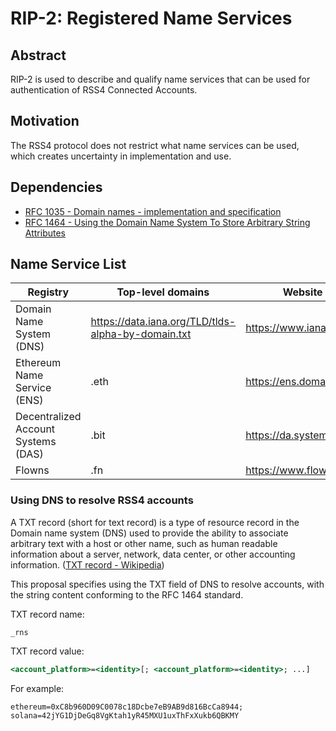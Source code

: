 # RIP-2: Registered Name Services

## Abstract

RIP-2 is used to describe and qualify name services that can be used for authentication of RSS4 Connected Accounts.

## Motivation

The RSS4 protocol does not restrict what name services can be used, which creates uncertainty in implementation and use.

## Dependencies

- [RFC 1035 - Domain names - implementation and specification](https://datatracker.ietf.org/doc/html/rfc1035)
- [RFC 1464 - Using the Domain Name System To Store Arbitrary String Attributes](https://datatracker.ietf.org/doc/html/rfc1464)

## Name Service List

| Registry | Top-level domains | Website |
| -- | -- | -- |
| Domain Name System (DNS) | <https://data.iana.org/TLD/tlds-alpha-by-domain.txt> | <https://www.iana.org/> |
| Ethereum Name Service (ENS) | .eth | <https://ens.domains/> |
| Decentralized Account Systems (DAS) | .bit | <https://da.systems/> |
| Flowns | .fn | <https://www.flowns.org/> |

### Using DNS to resolve RSS4 accounts

A TXT record (short for text record) is a type of resource record in the Domain name system (DNS) used to provide the ability to associate arbitrary text with a host or other name, such as human readable information about a server, network, data center, or other accounting information. ([TXT record - Wikipedia](https://en.wikipedia.org/wiki/TXT_record))

This proposal specifies using the TXT field of DNS to resolve accounts, with the string content conforming to the RFC 1464 standard.

TXT record name:

```text
_rns
```

TXT record value: 

```xsl
<account_platform>=<identity>[; <account_platform>=<identity>; ...]
```

For example:

```text
ethereum=0xC8b960D09C0078c18Dcbe7eB9AB9d816BcCa8944; solana=42jYG1DjDeGq8VgKtah1yR45MXU1uxThFxXukb6QBKMY
```
